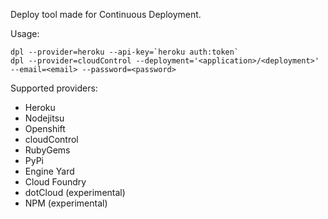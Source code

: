 Deploy tool made for Continuous Deployment.

Usage:

    dpl --provider=heroku --api-key=`heroku auth:token`
    dpl --provider=cloudControl --deployment='<application>/<deployment>' --email=<email> --password=<password>

Supported providers:

* Heroku
* Nodejitsu
* Openshift
* cloudControl
* RubyGems
* PyPi
* Engine Yard
* Cloud Foundry
* dotCloud (experimental)
* NPM (experimental)

